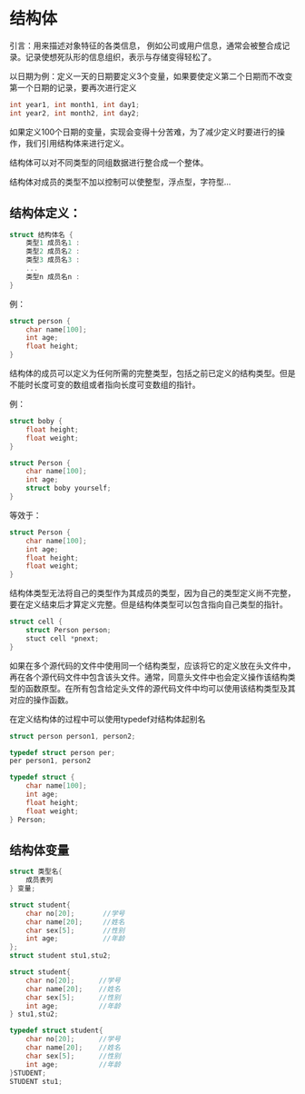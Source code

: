 # 结构体

引言：用来描述对象特征的各类信息， 例如公司或用户信息，通常会被整合成记录。记录使想死队形的信息组织，表示与存储变得轻松了。

以日期为例：定义一天的日期要定义3个变量，如果要使定义第二个日期而不改变第一个日期的记录，要再次进行定义

```c
int year1, int month1, int day1;
int year2, int month2, int day2;
```

如果定义100个日期的变量，实现会变得十分苦难，为了减少定义时要进行的操作，我们引用结构体来进行定义。

结构体可以对不同类型的同组数据进行整合成一个整体。

结构体对成员的类型不加以控制可以使整型，浮点型，字符型...

## 结构体定义：

```c
struct 结构体名 {
    类型1 成员名1 :
    类型2 成员名2 :
    类型3 成员名3 :
    ...
    类型n 成员名n :
}
```

例：

```c
struct person {
    char name[100];
    int age;
    float height;
}
```

结构体的成员可以定义为任何所需的完整类型，包括之前已定义的结构类型。但是不能时长度可变的数组或者指向长度可变数组的指针。

例：

```c
struct boby {
    float height;
    float weight;
}

struct Person {
    char name[100];
    int age;
    struct boby yourself;
}
```

等效于：                                                                                                                                                                                                                    

```c
struct Person {
    char name[100];
    int age;
    float height;
    float weight;
}
```

结构体类型无法将自己的类型作为其成员的类型，因为自己的类型定义尚不完整， 要在定义结束后才算定义完整。但是结构体类型可以包含指向自己类型的指针。

```c
struct cell {
    struct Person person;
	stuct cell *pnext;
}
```

如果在多个源代码的文件中使用同一个结构类型，应该将它的定义放在头文件中，再在各个源代码文件中包含该头文件。通常，同意头文件中也会定义操作该结构类型的函数原型。在所有包含给定头文件的源代码文件中均可以使用该结构类型及其对应的操作函数。

在定义结构体的过程中可以使用typedef对结构体起别名

```c
struct person person1, person2;

typedef struct person per;
per person1, person2
```

```c
typedef struct {
    char name[100];
    int age;
    float height;
    float weight;
} Person;
```

## 结构体变量

```c
struct 类型名{
    成员表列
} 变量;
```

```c
struct student{
    char no[20];       //学号
    char name[20];     //姓名
    char sex[5];       //性别
    int age;           //年龄
};             
struct student stu1,stu2;
```

```c
struct student{
    char no[20];      //学号
    char name[20];    //姓名
    char sex[5];      //性别
    int age;          //年龄
} stu1,stu2;    
```

```c
typedef struct student{
    char no[20];      //学号
    char name[20];    //姓名
    char sex[5];      //性别
    int age;          //年龄
}STUDENT;
STUDENT stu1;
```





  

